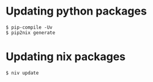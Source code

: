 # Updating python packages

```shell-script
$ pip-compile -Uv
$ pip2nix generate
```

# Updating nix packages

```shell-script
$ niv update
```
